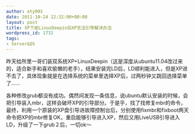 ```yaml
---
author: ety001
date: 2011-10-24 12:32:00+00:00
layout: post
title: XP下装LinuxDeepin后XP无法引导解决办法
wordpress_id: 1732
tags:
- Server&OS
---
```


昨天给所里一哥们装双系统XP+LinuxDeepin（这是深度从ubuntu11.04改过来的，适合新手和喜欢偷懒的老手），结果安装完LD后，LD顺利能进入，但是XP进不去了，具体现象就是在选择系统的菜单里选择XP后，过两秒钟又跳回选择菜单了……

各种修改grub都没有成功。偶然间发现一条信息，说ubuntu默认安装的时候，会把引导装入mbr，这样会破坏XP的引导部分。于是乎，找了找修复mbr的命令，最终，利用一个原装的XP盘引导进故障控制台后，分别使用fixmbr和fixboot两天命令把XP的mbr修复OK，重启能够引导进入XP，然后又用LiveUSB引导进入LD，升级了一下grub２后，一切ok～
